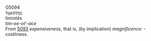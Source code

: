 <body>
  <p>G5094<br>  τιμιότης  <br> timiotēs  <br><i>tim-ee-ot‘-ace </i><br>From <a href="g5093.htm">5093</a>  <i>expensiveness</i>, that is, (by implication) <i>magnificence:</i> - costliness.<br></p>
 </body>